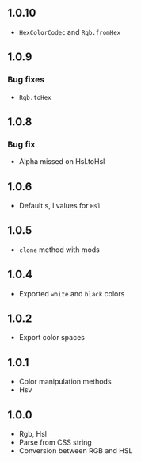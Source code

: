 ## 1.0.10

+ `HexColorCodec` and `Rgb.fromHex`

## 1.0.9

### Bug fixes

+ `Rgb.toHex`

## 1.0.8

### Bug fix

+ Alpha missed on Hsl.toHsl

## 1.0.6

- Default s, l values for `Hsl`

## 1.0.5

- `clone` method with mods

## 1.0.4

- Exported `white` and `black` colors

## 1.0.2

- Export color spaces

## 1.0.1

- Color manipulation methods
- Hsv

## 1.0.0

- Rgb, Hsl
- Parse from CSS string
- Conversion between RGB and HSL
